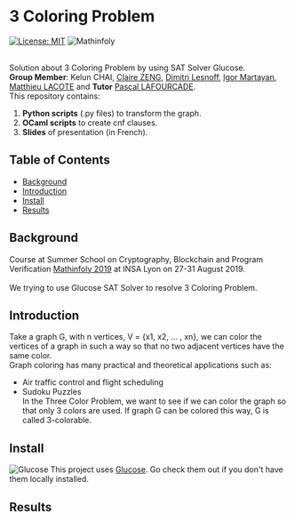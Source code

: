 # 3 Coloring Problem

[![License: MIT](https://img.shields.io/badge/License-MIT-yellow.svg)](https://opensource.org/licenses/MIT)
![Mathinfoly](http://www.mathinfoly.org/assets/img/logo/logomathinfoly2.png)</br></br>

Solution about 3 Coloring Problem by using SAT Solver Glucose.</br>
**Group Member**: Kelun CHAI, [Claire ZENG](claire.s.zeng@gmail.com), [Dimitri Lesnoff](dimitri.lesnoff@gmail.com), [Igor Martayan](igor@martayan.org), [Matthieu LACOTE](mat.lac702@gmail.com) and **Tutor** [Pascal LAFOURCADE](Pascal.LAFOURCADE@uca.fr).</br>
This repository contains:
1. **Python scripts** (.py files) to transform the graph.
2. **OCaml scripts** to create cnf clauses.
3. **Slides** of presentation (in French).

## Table of Contents
- [Background](#background)
- [Introduction](#introduction)
- [Install](#install)
- [Results](#results)

## Background
Course at Summer School on Cryptography, Blockchain and Program Verification [Mathinfoly 2019](http://www.mathinfoly.org/)
at INSA Lyon on 27-31 August 2019. </br></br>
We trying to use Glucose SAT Solver to resolve 3 Coloring Problem.

## Introduction
Take a graph G, with n vertices, V = {x1, x2, … , xn}, we can color the vertices of a graph in such a way so that no two adjacent vertices have the same color. </br>
Graph coloring has many practical and theoretical applications such as:
- Air traffic control and flight scheduling
- Sudoku Puzzles</br>
In the Three Color Problem, we want to see if we can color the graph so that only 3 colors are used. If graph G can be colored this way, G is called 3-colorable.

## Install
![Glucose](https://www.labri.fr/perso/lsimon/img/glue-stick-120px.jpg)
This project uses [Glucose](https://www.labri.fr/perso/lsimon/glucose/). Go check them out if you don't have them locally installed. 

## Results
